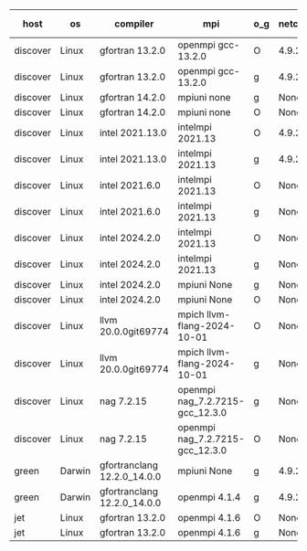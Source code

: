 

| host     | os       | compiler                              | mpi                      | o_g        | netcdf        | build       | u_pass          | u_fail          | s_pass            | s_fail            | e_pass             | e_fail             | nuopc_pass       | nuopc_fail       | artifacts link          |
|----------|----------|---------------------------------------|--------------------------|------------|---------------|-------------|-----------------|-----------------|-------------------|-------------------|--------------------|--------------------|------------------|------------------|-------------------------|
| discover | Linux | gfortran 13.2.0 | openmpi gcc-13.2.0  | O | 4.9.2  | PASS | 14197 | 0 | 51 | 0 | 80 | 0 | 57 | 0 | <a href="https://github.com/esmf-org/esmf-test-artifacts/tree/8e2e363a7b78c8315f64d158cfa9d494fea21aeb/develop/gfortran/13.2.0/O/openmpi/gcc-13.2.0" target="_blank">8e2e363</a> | 
| discover | Linux | gfortran 13.2.0 | openmpi gcc-13.2.0  | g | 4.9.2  | PASS | 14197 | 0 | 51 | 0 | 80 | 0 | 57 | 0 | <a href="https://github.com/esmf-org/esmf-test-artifacts/tree/0b40f1158793411808e60b45b87ec491a886b36f/develop/gfortran/13.2.0/g/openmpi/gcc-13.2.0" target="_blank">0b40f11</a> | 
| discover | Linux | gfortran 14.2.0 | mpiuni none  | g | None  | PASS | 12528 | 0 | 9 | 0 | 42 | 0 | None | None | <a href="https://github.com/esmf-org/esmf-test-artifacts/tree/1e30d7f4027d34801e8052f0b42241a209678004/develop/gfortran/14.2.0/g/mpiuni/none" target="_blank">1e30d7f</a> | 
| discover | Linux | gfortran 14.2.0 | mpiuni none  | O | None  | PASS | 12528 | 0 | 9 | 0 | 42 | 0 | None | None | <a href="https://github.com/esmf-org/esmf-test-artifacts/tree/03062493c5b339da8fe1587e9c9484e6d61000c6/develop/gfortran/14.2.0/O/mpiuni/none" target="_blank">0306249</a> | 
| discover | Linux | intel 2021.13.0 | intelmpi 2021.13  | O | 4.9.2  | PASS | 14197 | 0 | 51 | 0 | 80 | 0 | 57 | 0 | <a href="https://github.com/esmf-org/esmf-test-artifacts/tree/e6d490278b5a714c32ee8cd64c69da55fb44a95c/develop/intel/2021.13.0/O/intelmpi/2021.13" target="_blank">e6d4902</a> | 
| discover | Linux | intel 2021.13.0 | intelmpi 2021.13  | g | 4.9.2  | PASS | 14197 | 0 | 51 | 0 | 80 | 0 | 57 | 0 | <a href="https://github.com/esmf-org/esmf-test-artifacts/tree/eb40792784ec3f58c69e62451c8fe1cbff51f8f5/develop/intel/2021.13.0/g/intelmpi/2021.13" target="_blank">eb40792</a> | 
| discover | Linux | intel 2021.6.0 | intelmpi 2021.13  | O | None  | PASS | 14197 | 0 | 51 | 0 | 80 | 0 | 57 | 0 | <a href="https://github.com/esmf-org/esmf-test-artifacts/tree/7a0afda689871f13749a5eed89a5560f0c35af34/develop/intel/2021.6.0/O/intelmpi/2021.13" target="_blank">7a0afda</a> | 
| discover | Linux | intel 2021.6.0 | intelmpi 2021.13  | g | None  | PASS | 14197 | 0 | 51 | 0 | 80 | 0 | 57 | 0 | <a href="https://github.com/esmf-org/esmf-test-artifacts/tree/7a869f19b5b980a416b55207f654044444771ea2/develop/intel/2021.6.0/g/intelmpi/2021.13" target="_blank">7a869f1</a> | 
| discover | Linux | intel 2024.2.0 | intelmpi 2021.13  | O | None  | PASS | 14197 | 0 | 51 | 0 | 80 | 0 | 57 | 0 | <a href="https://github.com/esmf-org/esmf-test-artifacts/tree/17766009f68caec331d5a81d3172cf0b69ebb26a/develop/intel/2024.2.0/O/intelmpi/2021.13" target="_blank">1776600</a> | 
| discover | Linux | intel 2024.2.0 | intelmpi 2021.13  | g | None  | PASS | 14196 | 1 | 51 | 0 | 80 | 0 | 57 | 0 | <a href="https://github.com/esmf-org/esmf-test-artifacts/tree/eb6c8113f377c653232ecb613dd32b87a084a0e5/develop/intel/2024.2.0/g/intelmpi/2021.13" target="_blank">eb6c811</a> | 
| discover | Linux | intel 2024.2.0 | mpiuni None  | g | None  | PASS | 12527 | 1 | 9 | 0 | 42 | 0 | None | None | <a href="https://github.com/esmf-org/esmf-test-artifacts/tree/7e12cdaa976769e58f6bc271182e0769b78e986b/develop/intel/2024.2.0/g/mpiuni/None" target="_blank">7e12cda</a> | 
| discover | Linux | intel 2024.2.0 | mpiuni None  | O | None  | PASS | 12528 | 0 | 9 | 0 | 42 | 0 | None | None | <a href="https://github.com/esmf-org/esmf-test-artifacts/tree/1f1067fc3db3f52a0619cae5eb354808fd312915/develop/intel/2024.2.0/O/mpiuni/None" target="_blank">1f1067f</a> | 
| discover | Linux | llvm 20.0.0git69774 | mpich llvm-flang-2024-10-01  | O | None  | PASS | None | None | None | None | None | None | None | None | <a href="https://github.com/esmf-org/esmf-test-artifacts/tree/c309aca18d91336441bb8590f2b428ef02cc0816/develop/llvm/20.0.0git69774/O/mpich/llvm-flang-2024-10-01" target="_blank">c309aca</a> | 
| discover | Linux | llvm 20.0.0git69774 | mpich llvm-flang-2024-10-01  | g | None  | PASS | None | None | None | None | None | None | None | None | <a href="https://github.com/esmf-org/esmf-test-artifacts/tree/87587f1215bd822d550501e0c0dd5870bd360e9a/develop/llvm/20.0.0git69774/g/mpich/llvm-flang-2024-10-01" target="_blank">87587f1</a> | 
| discover | Linux | nag 7.2.15 | openmpi nag_7.2.7215-gcc_12.3.0  | g | None  | PASS | 14197 | 0 | 51 | 0 | 80 | 0 | 57 | 0 | <a href="https://github.com/esmf-org/esmf-test-artifacts/tree/f5f67434c4977b2df32ff1ad63d2eed54be8a17c/develop/nag/7.2.15/g/openmpi/nag_7.2.7215-gcc_12.3.0" target="_blank">f5f6743</a> | 
| discover | Linux | nag 7.2.15 | openmpi nag_7.2.7215-gcc_12.3.0  | O | None  | PASS | 14197 | 0 | 51 | 0 | 80 | 0 | 57 | 0 | <a href="https://github.com/esmf-org/esmf-test-artifacts/tree/5ff8e948ac72c2e6378020c07bda52af6cde4cda/develop/nag/7.2.15/O/openmpi/nag_7.2.7215-gcc_12.3.0" target="_blank">5ff8e94</a> | 
| green | Darwin | gfortranclang 12.2.0_14.0.0 | mpiuni None  | g | 4.9.2  | PASS | None | None | None | None | None | None | None | None | <a href="https://github.com/esmf-org/esmf-test-artifacts/tree/5859dfec91fbcb7ea35d6553f446e99db5547f0f/develop/gfortranclang/12.2.0_14.0.0/g/mpiuni/None" target="_blank">5859dfe</a> | 
| green | Darwin | gfortranclang 12.2.0_14.0.0 | openmpi 4.1.4  | g | 4.9.2  | PASS | 14197 | 0 | 51 | 0 | 80 | 0 | 58 | 0 | <a href="https://github.com/esmf-org/esmf-test-artifacts/tree/f559491e7a14f25f8985ae9b6cf8459f3b4fcc7c/develop/gfortranclang/12.2.0_14.0.0/g/openmpi/4.1.4" target="_blank">f559491</a> | 
| jet | Linux | gfortran 13.2.0 | openmpi 4.1.6  | O | None  | PASS | 14197 | 0 | 51 | 0 | 80 | 0 | 57 | 0 | <a href="https://github.com/esmf-org/esmf-test-artifacts/tree/32fb4937ea7922e2dfa0c0b9894b9efb84328df4/develop/gfortran/13.2.0/O/openmpi/4.1.6" target="_blank">32fb493</a> | 
| jet | Linux | gfortran 13.2.0 | openmpi 4.1.6  | g | None  | PASS | 14197 | 0 | 51 | 0 | 80 | 0 | 57 | 0 | <a href="https://github.com/esmf-org/esmf-test-artifacts/tree/cdc5ef9fff706df7fcdb60f54f59d176ed36ab4d/develop/gfortran/13.2.0/g/openmpi/4.1.6" target="_blank">cdc5ef9</a> | 
